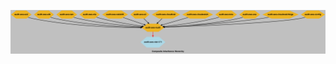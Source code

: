 ![composite inheritance hierarchy](https://raw.githubusercontent.com/CloudCoreo/audit-aws-nist-171/master/images/hierarchy.png "composite inheritance hierarchy")
